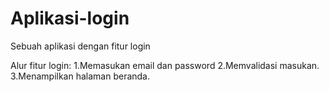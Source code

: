 # Aplikasi-login
Sebuah aplikasi dengan fitur login

Alur fitur login:
1.Memasukan email dan password
2.Memvalidasi masukan.
3.Menampilkan halaman beranda.
